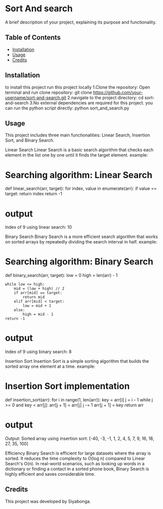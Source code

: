 # Sort And search
A brief description of your project, explaining its purpose and functionality.

## Table of Contents
- [Installation](#installation)
- [Usage](#usage)
- [Credits](#credits)

## Installation
to install this project run this project locally 
1.Clone the repository:
Open terminal and run clone repository:
git clone https://github.com/your-username/sort-and-search.git
2.navigate to the project directory:
cd sort-and-search
3.No external dependencies are required for this project. you can run the python script directly: 
python sort_and_search.py


## Usage
This project includes three main functionalities: Linear Search, Insertion Sort, and Binary Search.

Linear Search
Linear Search is a basic search algorithm that checks each element in the list one by one until it finds the target element.
example:
# Searching algorithm: Linear Search
def linear_search(arr, target):
    for index, value in enumerate(arr):
        if value == target:
            return index
    return -1
# output 
Index of 9 using linear search: 10

Binary Search
Binary Search is a more efficient search algorithm that works on sorted arrays by repeatedly dividing the search interval in half.
example:
# Searching algorithm: Binary Search
def binary_search(arr, target):
    low = 0
    high = len(arr) - 1

    while low <= high:
        mid = (low + high) // 2
        if arr[mid] == target:
            return mid
        elif arr[mid] < target:
            low = mid + 1
        else:
            high = mid - 1
    return -1
# output
Index of 9 using binary search: 8

Insertion Sort
Insertion Sort is a simple sorting algorithm that builds the sorted array one element at a time.
example:
# Insertion Sort implementation
def insertion_sort(arr):
    for i in range(1, len(arr)):
        key = arr[i]
        j = i - 1
        while j >= 0 and key < arr[j]:
            arr[j + 1] = arr[j]
            j -= 1
        arr[j + 1] = key
    return arr
# output
Output:
Sorted array using insertion sort: [-40, -3, -1, 1, 2, 4, 5, 7, 9, 16, 18, 27, 35, 100]
   
Efficiency
Binary Search is efficient for large datasets where the array is sorted. It reduces the time complexity to O(log n) compared to Linear Search's O(n). In real-world scenarios, such as looking up words in a dictionary or finding a contact in a sorted phone book, Binary Search is highly efficient and saves considerable time.


## Credits
This project was developed by Siyabonga.